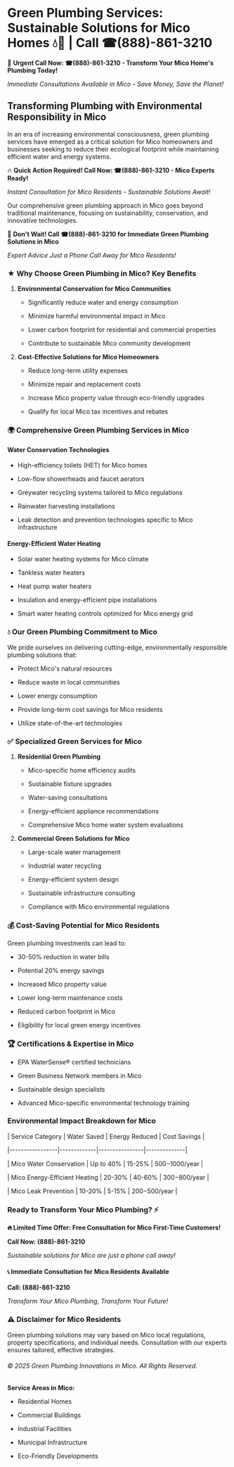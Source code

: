 # Green Plumbing Services: Sustainable Solutions for Mico Homes 💧🌿 | Call ☎(888)-861-3210

🚨 **Urgent Call Now: ☎(888)-861-3210 - Transform Your Mico Home's Plumbing Today!**
*Immediate Consultations Available in Mico - Save Money, Save the Planet!*

## Transforming Plumbing with Environmental Responsibility in Mico

In an era of increasing environmental consciousness, green plumbing services have emerged as a critical solution for Mico homeowners and businesses seeking to reduce their ecological footprint while maintaining efficient water and energy systems. 

🔥 **Quick Action Required! Call Now: ☎(888)-861-3210 - Mico Experts Ready!**
*Instant Consultation for Mico Residents - Sustainable Solutions Await!*

Our comprehensive green plumbing approach in Mico goes beyond traditional maintenance, focusing on sustainability, conservation, and innovative technologies.

🚨 **Don't Wait! Call ☎(888)-861-3210 for Immediate Green Plumbing Solutions in Mico**
*Expert Advice Just a Phone Call Away for Mico Residents!*

### ★ Why Choose Green Plumbing in Mico? Key Benefits

1. **Environmental Conservation for Mico Communities** 
   - Significantly reduce water and energy consumption
   - Minimize harmful environmental impact in Mico
   - Lower carbon footprint for residential and commercial properties
   - Contribute to sustainable Mico community development

2. **Cost-Effective Solutions for Mico Homeowners** 
   - Reduce long-term utility expenses
   - Minimize repair and replacement costs
   - Increase Mico property value through eco-friendly upgrades
   - Qualify for local Mico tax incentives and rebates

### 🌍 Comprehensive Green Plumbing Services in Mico

#### Water Conservation Technologies
- High-efficiency toilets (HET) for Mico homes
- Low-flow showerheads and faucet aerators
- Greywater recycling systems tailored to Mico regulations
- Rainwater harvesting installations
- Leak detection and prevention technologies specific to Mico infrastructure

#### Energy-Efficient Water Heating
- Solar water heating systems for Mico climate
- Tankless water heaters
- Heat pump water heaters
- Insulation and energy-efficient pipe installations
- Smart water heating controls optimized for Mico energy grid

### 💧 Our Green Plumbing Commitment to Mico

We pride ourselves on delivering cutting-edge, environmentally responsible plumbing solutions that:
- Protect Mico's natural resources
- Reduce waste in local communities
- Lower energy consumption
- Provide long-term cost savings for Mico residents
- Utilize state-of-the-art technologies

### ✅ Specialized Green Services for Mico

1. **Residential Green Plumbing**
   - Mico-specific home efficiency audits
   - Sustainable fixture upgrades
   - Water-saving consultations
   - Energy-efficient appliance recommendations
   - Comprehensive Mico home water system evaluations

2. **Commercial Green Solutions for Mico**
   - Large-scale water management
   - Industrial water recycling
   - Energy-efficient system design
   - Sustainable infrastructure consulting
   - Compliance with Mico environmental regulations

### 💰 Cost-Saving Potential for Mico Residents

Green plumbing investments can lead to:
- 30-50% reduction in water bills
- Potential 20% energy savings
- Increased Mico property value
- Lower long-term maintenance costs
- Reduced carbon footprint in Mico
- Eligibility for local green energy incentives

### 🏆 Certifications & Expertise in Mico

- EPA WaterSense® certified technicians
- Green Business Network members in Mico
- Sustainable design specialists
- Advanced Mico-specific environmental technology training

### Environmental Impact Breakdown for Mico

| Service Category | Water Saved | Energy Reduced | Cost Savings |
|-----------------|-------------|----------------|--------------|
| Mico Water Conservation | Up to 40% | 15-25% | $500-$1000/year |
| Mico Energy-Efficient Heating | 20-30% | 40-60% | $300-$800/year |
| Mico Leak Prevention | 10-20% | 5-15% | $200-$500/year |

### Ready to Transform Your Mico Plumbing? ⚡

**🔥 Limited Time Offer: Free Consultation for Mico First-Time Customers!**

**Call Now: (888)-861-3210**
*Sustainable solutions for Mico are just a phone call away!*

#### 📞 Immediate Consultation for Mico Residents Available

**Call: (888)-861-3210**
*Transform Your Mico Plumbing, Transform Your Future!*

### ⚠️ Disclaimer for Mico Residents

Green plumbing solutions may vary based on Mico local regulations, property specifications, and individual needs. Consultation with our experts ensures tailored, effective strategies.

###### © 2025 Green Plumbing Innovations in Mico. All Rights Reserved.

**Service Areas in Mico:** 
- Residential Homes
- Commercial Buildings
- Industrial Facilities
- Municipal Infrastructure
- Eco-Friendly Developments